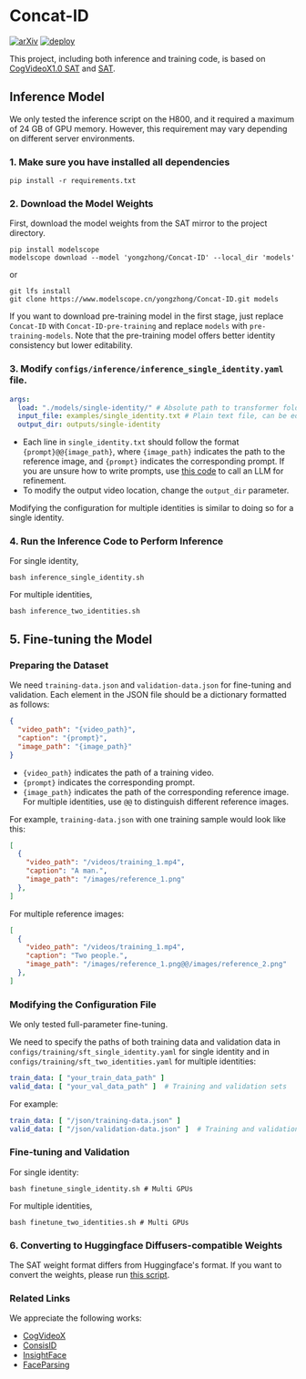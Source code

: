 # Concat-ID
[![arXiv](https://img.shields.io/badge/arXiv-2503.13265-red.svg)](https://arxiv.org/)
[![deploy](https://img.shields.io/badge/Project%20Page-black)](https://ml-gsai.github.io/Concat-ID-demo/)

This project, including both inference and training code, is based on [CogVideoX1.0 SAT](https://github.com/THUDM/CogVideo/releases/tag/v1.0) and [SAT](https://github.com/THUDM/SwissArmyTransformer).

## Inference Model

We only tested the inference script on the H800, and it required a maximum of 24 GB of GPU memory. However, this requirement may vary depending on different server environments.

### 1. Make sure you have installed all dependencies

```
pip install -r requirements.txt
```

### 2. Download the Model Weights

First, download the model weights from the SAT mirror to the project directory.

```
pip install modelscope
modelscope download --model 'yongzhong/Concat-ID' --local_dir 'models'
```
or

```
git lfs install
git clone https://www.modelscope.cn/yongzhong/Concat-ID.git models
```


If you want to download pre-training model in the first stage, just replace `Concat-ID` with `Concat-ID-pre-training` and replace `models` with `pre-training-models`. Note that the pre-training model offers better identity consistency but lower editability.

### 3. Modify `configs/inference/inference_single_identity.yaml` file.

```yaml
args:
  load: "./models/single-identity/" # Absolute path to transformer folder
  input_file: examples/single_identity.txt # Plain text file, can be edited
  output_dir: outputs/single-identity
```

+ Each line in `single_identity.txt` should follow the format `{prompt}@@{image_path}`, where `{image_path}` indicates the path to the reference image, and `{prompt}` indicates the corresponding prompt. If you are unsure how to write prompts, use [this code](https://github.com/THUDM/CogVideo/blob/main/inference/convert_demo.py) to call an LLM for refinement.
+ To modify the output video location, change the `output_dir` parameter.

Modifying the configuration for multiple identities is similar to doing so for a single identity.

### 4. Run the Inference Code to Perform Inference
For single identity,
```
bash inference_single_identity.sh
```
For multiple identities,
```
bash inference_two_identities.sh
```

## 5. Fine-tuning the Model

### Preparing the Dataset


We need `training-data.json` and `validation-data.json` for fine-tuning and validation. Each element in the JSON file should be a dictionary formatted as follows:

```json
{
  "video_path": "{video_path}",
  "caption": "{prompt}",
  "image_path": "{image_path}"
}
```

+ `{video_path}` indicates the path of a training video.
+ `{prompt}` indicates the corresponding prompt.
+ `{image_path}` indicates the path of the corresponding reference image. For multiple identities, use `@@` to distinguish different reference images. 


For example, `training-data.json` with one training sample would look like this:
```json
[
  {
    "video_path": "/videos/training_1.mp4",
    "caption": "A man.",
    "image_path": "/images/reference_1.png"
  },
]
```

For multiple reference images:
```json
[
  {
    "video_path": "/videos/training_1.mp4",
    "caption": "Two people.",
    "image_path": "/images/reference_1.png@@/images/reference_2.png"
  },
]
```

### Modifying the Configuration File

We only tested full-parameter fine-tuning. 

We need to specify the paths of both training data and validation data in `configs/training/sft_single_identity.yaml` for single identity and in `configs/training/sft_two_identities.yaml` for multiple identities:

```yaml
train_data: [ "your_train_data_path" ]
valid_data: [ "your_val_data_path" ]  # Training and validation sets
```

For example:
```yaml
train_data: [ "/json/training-data.json" ]
valid_data: [ "/json/validation-data.json" ]  # Training and validation sets
```

### Fine-tuning and Validation

For single identity:

```
bash finetune_single_identity.sh # Multi GPUs
```

For multiple identities,
```
bash finetune_two_identities.sh # Multi GPUs
```

### 6. Converting to Huggingface Diffusers-compatible Weights

The SAT weight format differs from Huggingface's format. If you want to convert the weights, please run [this script](https://github.com/THUDM/CogVideo/blob/main/tools/convert_weight_sat2hf.py).


### Related Links
We appreciate the following works:
+ [CogVideoX](https://github.com/THUDM/CogVideo/)
+ [ConsisID](https://github.com/PKU-YuanGroup/ConsisID)
+ [InsightFace](https://github.com/deepinsight/insightface)
+ [FaceParsing](https://huggingface.co/jonathandinu/face-parsing)

